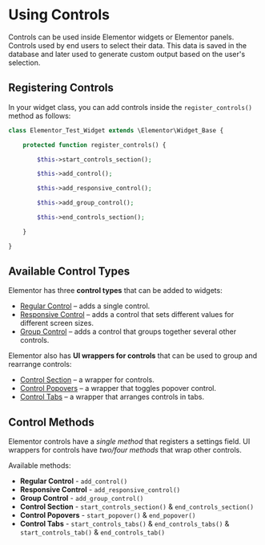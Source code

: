 # Using Controls

<Badge type="tip" vertical="top" text="Elementor Core" /> <Badge type="warning" vertical="top" text="Basic" />

Controls can be used inside Elementor widgets or Elementor panels. Controls used by end users to select their data. This data is saved in the database and later used to generate custom output based on the user's selection.

## Registering Controls

In your widget class, you can add controls inside the `register_controls()` method as follows:

```php
class Elementor_Test_Widget extends \Elementor\Widget_Base {

	protected function register_controls() {

		$this->start_controls_section();

		$this->add_control();

		$this->add_responsive_control();

		$this->add_group_control();

		$this->end_controls_section();

	}

}
```

## Available Control Types

Elementor has three **control types** that can be added to widgets:

* [Regular Control](./regular-control/) – adds a single control.
* [Responsive Control](./responsive-control/) – adds a control that sets different values for different screen sizes.
* [Group Control](./group-control/) – adds a control that groups together several other controls.

Elementor also has **UI wrappers for controls** that can be used to group and rearrange controls:

* [Control Section](./control-section/) – a wrapper for controls.
* [Control Popovers](./control-popovers/) – a wrapper that toggles popover control.
* [Control Tabs](./control-tabs/) – a wrapper that arranges controls in tabs.

## Control Methods

Elementor controls have a *single method* that registers a settings field. UI wrappers for controls have *two/four methods* that wrap other controls.

Available methods:

* **Regular Control** - `add_control()`
* **Responsive Control** - `add_responsive_control()`
* **Group Control** - `add_group_control()`
* **Control Section** - `start_controls_section()` & `end_controls_section()`
* **Control Popovers** - `start_popover()` & `end_popover()`
* **Control Tabs** - `start_controls_tabs()` & `end_controls_tabs()` & `start_controls_tab()` & `end_controls_tab()`
